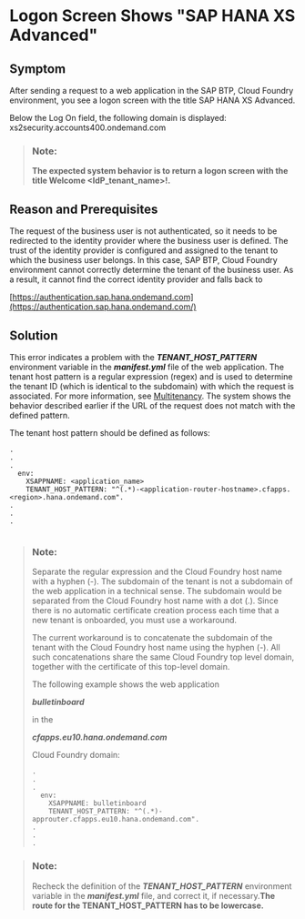 <!-- loio7cd77caf04bf4b3e8276a52327252637 -->

# Logon Screen Shows "SAP HANA XS Advanced"



## Symptom

After sending a request to a web application in the SAP BTP, Cloud Foundry environment, you see a logon screen with the title SAP HANA XS Advanced.

Below the Log On field, the following domain is displayed: xs2security.accounts400.ondemand.com

> ### Note:  
> **The expected system behavior is to return a logon screen with the title Welcome <IdP\_tenant\_name\>!.**



## Reason and Prerequisites

The request of the business user is not authenticated, so it needs to be redirected to the identity provider where the business user is defined. The trust of the identity provider is configured and assigned to the tenant to which the business user belongs. In this case, SAP BTP, Cloud Foundry environment cannot correctly determine the tenant of the business user. As a result, it cannot find the correct identity provider and falls back to

[https://authentication.sap.hana.ondemand.com](https://authentication.sap.hana.ondemand.com/)



## Solution

This error indicates a problem with the ***TENANT\_HOST\_PATTERN*** environment variable in the ***manifest.yml*** file of the web application. The tenant host pattern is a regular expression \(regex\) and is used to determine the tenant ID \(which is identical to the subdomain\) with which the request is associated. For more information, see [Multitenancy](https://help.sap.com/docs/BTP/65de2977205c403bbc107264b8eccf4b/5310fc31caad4707be9126377e144627.html). The system shows the behavior described earlier if the URL of the request does not match with the defined pattern.

The tenant host pattern should be defined as follows:

```
.
.
.
  env:
    XSAPPNAME: <application_name>
    TENANT_HOST_PATTERN: "^(.*)-<application-router-hostname>.cfapps.<region>.hana.ondemand.com".
.
.
.


```

> ### Note:  
> Separate the regular expression and the Cloud Foundry host name with a hyphen \(-\). The subdomain of the tenant is not a subdomain of the web application in a technical sense. The subdomain would be separated from the Cloud Foundry host name with a dot \(.\). Since there is no automatic certificate creation process each time that a new tenant is onboarded, you must use a workaround.
> 
> The current workaround is to concatenate the subdomain of the tenant with the Cloud Foundry host name using the hyphen \(-\). All such concatenations share the same Cloud Foundry top level domain, together with the certificate of this top-level domain.
> 
> The following example shows the web application
> 
> ***bulletinboard***
> 
> in the
> 
> ***cfapps.eu10.hana.ondemand.com***
> 
> Cloud Foundry domain:
> 
> ```
> .
> .
> .
>   env:
>     XSAPPNAME: bulletinboard
>     TENANT_HOST_PATTERN: "^(.*)-approuter.cfapps.eu10.hana.ondemand.com".
> .
> .
> .
> ```

> ### Note:  
> Recheck the definition of the ***TENANT\_HOST\_PATTERN*** environment variable in the ***manifest.yml*** file, and correct it, if necessary.**The route for the TENANT\_HOST\_PATTERN has to be lowercase.**

